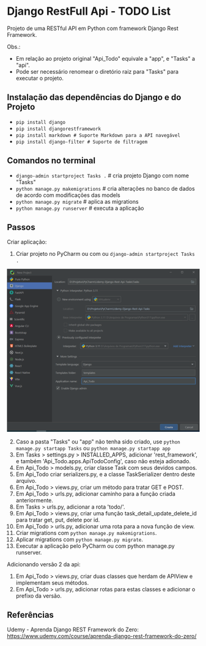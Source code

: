 # Django RestFull Api - TODO List
Projeto de uma RESTful API em Python com framework Django Rest Framework.

Obs.: 
- Em relação ao projeto original "Api_Todo" equivale a "app", e "Tasks" a "api".  
- Pode ser necessário renomear o diretório raiz para "Tasks" para executar o projeto.

## Instalação das dependências do Django e do Projeto
- `pip install django`
- `pip install djangorestframework`
- `pip install markdown # Suporte Markdown para a API navegável`
- `pip install django-filter # Suporte de filtragem`


## Comandos no terminal
- `django-admin startproject Tasks .` # cria projeto Django com nome "Tasks"
- `python manage.py makemigrations` # cria alterações no banco de dados de acordo com modificações das models
- `python manage.py migrate` # aplica as migrations
- `python manage.py runserver` # executa a aplicação

## Passos
Criar aplicação:

1. Criar projeto no PyCharm ou com ou `django-admin startproject Tasks .`

![PyCharm-Django-Starter](PyCharm-Django-Starter.png)

2. Caso a pasta "Tasks" ou "app" não tenha sido criado, use `python manage.py startapp Tasks` 
ou `python manage.py startapp app`
3. Em Tasks > settings.py > INSTALLED_APPS, adicionar 'rest_framework', 
e também 'Api_Todo.apps.ApiTodoConfig', caso não esteja adionado. 
4. Em Api_Todo > models.py, criar classe Task com seus devidos campos.
5. Em Api_Todo criar serializers.py, e a classe TaskSerializer dentro deste arquivo.
6. Em Api_Todo > views.py, criar um método para tratar GET e POST.
7. Em Api_Todo > urls.py, adicionar caminho para a função criada anteriormente.
8. Em Tasks > urls.py, adicionar a rota 'todo/'.
6. Em Api_Todo > views.py, criar uma função task_detail_update_delete_id para tratar get, put, delete por id.
7. Em Api_Todo > urls.py, adicionar uma rota para a nova função de view.
8. Criar migrations com `python manage.py makemigrations`.
9. Aplicar migrations com `python manage.py migrate`.
10. Executar a aplicação pelo PyCharm ou com python manage.py runserver.

Adicionando versão 2 da api:
1. Em Api_Todo > views.py, criar duas classes que herdam de APIView e implementam seus métodos.
2. Em Api_Todo > urls.py, adicionar rotas para estas classes e adicionar o prefixo da versão.


## Referências
Udemy - Aprenda Django REST Framework do Zero:
https://www.udemy.com/course/aprenda-django-rest-framework-do-zero/